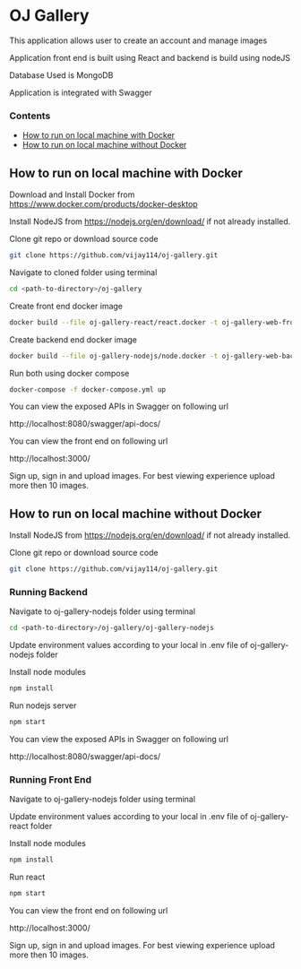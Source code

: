 # OJ Gallery

This application allows user to create an account and manage images

Application front end is built using React and backend is build using nodeJS

Database Used is MongoDB

Application is integrated with Swagger

### Contents

- [How to run on local machine with Docker](#how-to-run-on-local-machine-with-docker)
- [How to run on local machine without Docker ](#how-to-run-on-local-machine-without-docker)

## How to run on local machine with Docker

Download and Install Docker from https://www.docker.com/products/docker-desktop

Install NodeJS from https://nodejs.org/en/download/ if not already installed.

Clone git repo or download source code

```bash
git clone https://github.com/vijay114/oj-gallery.git
```

Navigate to cloned folder using terminal

```bash
cd <path-to-directory>/oj-gallery
```

Create front end docker image

```bash
docker build --file oj-gallery-react/react.docker -t oj-gallery-web-frontend .
```

Create backend end docker image

```bash
docker build --file oj-gallery-nodejs/node.docker -t oj-gallery-web-backe
```

Run both using docker compose

```bash
docker-compose -f docker-compose.yml up
```

You can view the exposed APIs in Swagger on following url

 http://localhost:8080/swagger/api-docs/

You can view the front end on following url

 http://localhost:3000/

Sign up, sign in and upload images. For best viewing experience upload more then 10 images.

## How to run on local machine without Docker

Install NodeJS from https://nodejs.org/en/download/ if not already installed.

Clone git repo or download source code

```bash
git clone https://github.com/vijay114/oj-gallery.git
```

### Running Backend

Navigate to oj-gallery-nodejs folder using terminal

```bash
cd <path-to-directory>/oj-gallery/oj-gallery-nodejs
```

Update environment values according to your local in .env file of oj-gallery-nodejs folder

Install node modules

```bash
npm install
```

Run nodejs server

```bash
npm start
```

You can view the exposed APIs in Swagger on following url

 http://localhost:8080/swagger/api-docs/

### Running Front End 

Navigate to oj-gallery-nodejs folder using terminal

Update environment values according to your local in .env file of oj-gallery-react folder

Install node modules

```bash
npm install
```

Run react

```bash
npm start
```

You can view the front end on following url

 http://localhost:3000/

Sign up, sign in and upload images. For best viewing experience upload more then 10 images.
